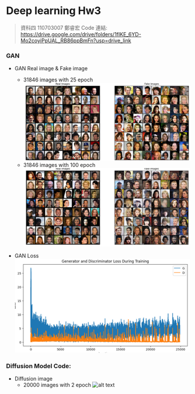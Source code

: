 # Deep learning Hw3
> 資科四 110703007 鄭睿宏
> Code 連結:
> https://drive.google.com/drive/folders/1fIKE_6YD-Mo2coyiPpUAL_RB86ppBmFn?usp=drive_link

### GAN
- GAN Real image & Fake image
    - 31846 images with 25 epoch 
    ![alt text](./Figs/GAN_epoch25.png)
    - 31846 images with 100 epoch
    ![alt text](./Figs/GAN_epoch100.png)

- GAN Loss
  ![alt text](./Figs/GAN_loss.png)

### Diffusion Model Code:
- Diffusion image
    - 20000 images with 2 epoch
    ![alt text](/Figs/Diffusion_img20k_epoch2.png)